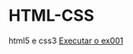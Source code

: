 # HTML-CSS
 html5 e css3
<a href="https://gustavomoreirapinto.github.io/HTML-CSS/Exercicios/ex002/index.html">Executar o ex001</a>